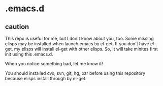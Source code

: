 .emacs.d
==========

caution
--------
This repo is useful for me, but I don't know about you, too.
Some missing elisps may be installed when launch emacs by el-get.
If you don't have el-get, my elisps will install el-get with other elisps.
So, It will take minites first init using this .emacs.d.

When you notice something bad, let me know it!

You should installed cvs, svn, git, hg, bzr before using this repository because elisps install through by el-get.
